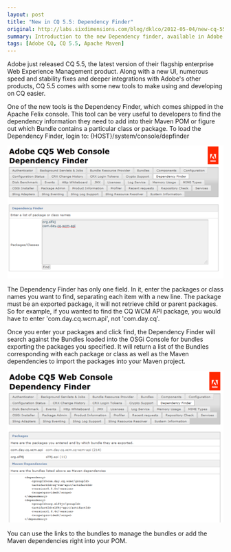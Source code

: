 ```yaml
---
layout: post
title: "New in CQ 5.5: Dependency Finder"
original: http://labs.sixdimensions.com/blog/dklco/2012-05-04/new-cq-55-dependency-finder
summary: Introduction to the new Dependency finder, available in Adobe CQ5.
tags: [Adobe CQ, CQ 5.5, Apache Maven]
---
```


Adobe just released CQ 5.5, the latest version of their flagship enterprise Web Experience Management product.  Along with a new UI, numerous speed and stability fixes and deeper integrations with Adobe's other products, CQ 5.5 comes with some new tools to make using and developing on CQ easier.

One of the new tools is the Dependency Finder, which comes shipped in the Apache Felix console.  This tool can be very useful to developers to find the dependency information they need to add into their Maven POM or figure out which Bundle contains a particular class or package.  To load the Dependency Finder, login to: {HOST}/system/console/depfinder

![Screenshot of the Dependency Finder][1]

The Dependency Finder has only one field.  In it, enter the packages or class names you want to find, separating each item with a new line.  The package must be an exported package, it will not retrieve child or parent packages.  So for example, if you wanted to find the CQ WCM API package, you would have to enter 'com.day.cq.wcm.api', not 'com.day.cq'.

Once you enter your packages and click find, the Dependency Finder will search against the Bundles loaded into the OSGi Console for bundles exporting the packages you specified.  It will return a list of the Bundles corresponding with each package or class as well as the Maven dependencies to import the packages into your Maven project.

![Screenshot of the Dependency Finder Results][2]

You can use the links to the bundles to manage the bundles or add the Maven dependencies right into your POM.

 [1]: /images/posts/2012-05-04-new-cq-55-dependency-finder/DependencyFinder.png "Screenshot of the Dependency Finder"
 [2]: /images/posts/2012-05-04-new-cq-55-dependency-finder/DependencyFinderResults.png "Screenshot of the Dependency Finder Results"  